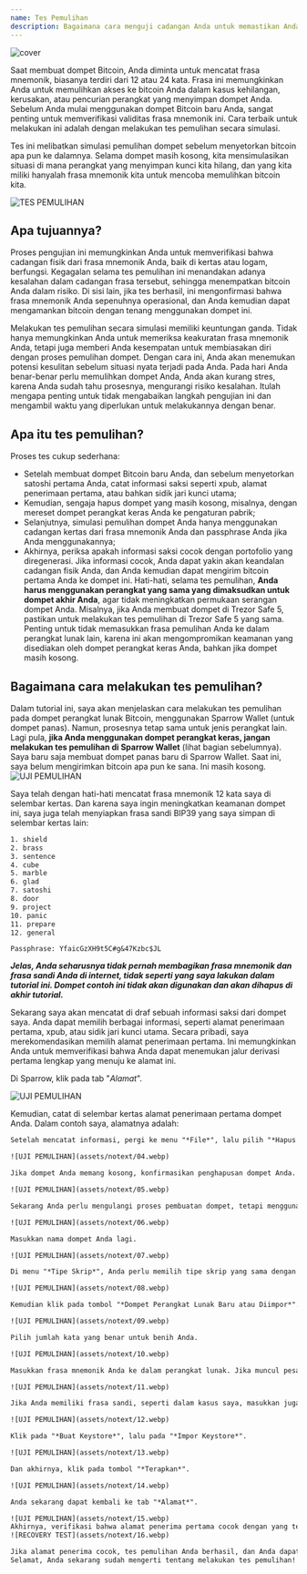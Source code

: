 ```yaml
---
name: Tes Pemulihan
description: Bagaimana cara menguji cadangan Anda untuk memastikan Anda tidak kehilangan bitcoin Anda?
---
```

![cover](assets/cover.webp)

Saat membuat dompet Bitcoin, Anda diminta untuk mencatat frasa mnemonik, biasanya terdiri dari 12 atau 24 kata. Frasa ini memungkinkan Anda untuk memulihkan akses ke bitcoin Anda dalam kasus kehilangan, kerusakan, atau pencurian perangkat yang menyimpan dompet Anda. Sebelum Anda mulai menggunakan dompet Bitcoin baru Anda, sangat penting untuk memverifikasi validitas frasa mnemonik ini. Cara terbaik untuk melakukan ini adalah dengan melakukan tes pemulihan secara simulasi.

Tes ini melibatkan simulasi pemulihan dompet sebelum menyetorkan bitcoin apa pun ke dalamnya. Selama dompet masih kosong, kita mensimulasikan situasi di mana perangkat yang menyimpan kunci kita hilang, dan yang kita miliki hanyalah frasa mnemonik kita untuk mencoba memulihkan bitcoin kita.

![TES PEMULIHAN](assets/notext/01.webp)

## Apa tujuannya?

Proses pengujian ini memungkinkan Anda untuk memverifikasi bahwa cadangan fisik dari frasa mnemonik Anda, baik di kertas atau logam, berfungsi. Kegagalan selama tes pemulihan ini menandakan adanya kesalahan dalam cadangan frasa tersebut, sehingga menempatkan bitcoin Anda dalam risiko. Di sisi lain, jika tes berhasil, ini mengonfirmasi bahwa frasa mnemonik Anda sepenuhnya operasional, dan Anda kemudian dapat mengamankan bitcoin dengan tenang menggunakan dompet ini.

Melakukan tes pemulihan secara simulasi memiliki keuntungan ganda. Tidak hanya memungkinkan Anda untuk memeriksa keakuratan frasa mnemonik Anda, tetapi juga memberi Anda kesempatan untuk membiasakan diri dengan proses pemulihan dompet. Dengan cara ini, Anda akan menemukan potensi kesulitan sebelum situasi nyata terjadi pada Anda. Pada hari Anda benar-benar perlu memulihkan dompet Anda, Anda akan kurang stres, karena Anda sudah tahu prosesnya, mengurangi risiko kesalahan. Itulah mengapa penting untuk tidak mengabaikan langkah pengujian ini dan mengambil waktu yang diperlukan untuk melakukannya dengan benar.

## Apa itu tes pemulihan?

Proses tes cukup sederhana:
- Setelah membuat dompet Bitcoin baru Anda, dan sebelum menyetorkan satoshi pertama Anda, catat informasi saksi seperti xpub, alamat penerimaan pertama, atau bahkan sidik jari kunci utama;
- Kemudian, sengaja hapus dompet yang masih kosong, misalnya, dengan mereset dompet perangkat keras Anda ke pengaturan pabrik;
- Selanjutnya, simulasi pemulihan dompet Anda hanya menggunakan cadangan kertas dari frasa mnemonik Anda dan passphrase Anda jika Anda menggunakannya;
- Akhirnya, periksa apakah informasi saksi cocok dengan portofolio yang diregenerasi. Jika informasi cocok, Anda dapat yakin akan keandalan cadangan fisik Anda, dan Anda kemudian dapat mengirim bitcoin pertama Anda ke dompet ini.
Hati-hati, selama tes pemulihan, **Anda harus menggunakan perangkat yang sama yang dimaksudkan untuk dompet akhir Anda**, agar tidak meningkatkan permukaan serangan dompet Anda. Misalnya, jika Anda membuat dompet di Trezor Safe 5, pastikan untuk melakukan tes pemulihan di Trezor Safe 5 yang sama. Penting untuk tidak memasukkan frasa pemulihan Anda ke dalam perangkat lunak lain, karena ini akan mengompromikan keamanan yang disediakan oleh dompet perangkat keras Anda, bahkan jika dompet masih kosong.

## Bagaimana cara melakukan tes pemulihan?

Dalam tutorial ini, saya akan menjelaskan cara melakukan tes pemulihan pada dompet perangkat lunak Bitcoin, menggunakan Sparrow Wallet (untuk dompet panas). Namun, prosesnya tetap sama untuk jenis perangkat lain. Lagi pula, **jika Anda menggunakan dompet perangkat keras, jangan melakukan tes pemulihan di Sparrow Wallet** (lihat bagian sebelumnya).
Saya baru saja membuat dompet panas baru di Sparrow Wallet. Saat ini, saya belum mengirimkan bitcoin apa pun ke sana. Ini masih kosong.
![UJI PEMULIHAN](assets/notext/02.webp)

Saya telah dengan hati-hati mencatat frasa mnemonik 12 kata saya di selembar kertas. Dan karena saya ingin meningkatkan keamanan dompet ini, saya juga telah menyiapkan frasa sandi BIP39 yang saya simpan di selembar kertas lain:

```txt
1. shield
2. brass
3. sentence
4. cube
5. marble
6. glad
7. satoshi
8. door
9. project
10. panic
11. prepare
12. general
```

```text
Passphrase: YfaicGzXH9t5C#g&47Kzbc$JL
```

***Jelas, Anda seharusnya tidak pernah membagikan frasa mnemonik dan frasa sandi Anda di internet, tidak seperti yang saya lakukan dalam tutorial ini. Dompet contoh ini tidak akan digunakan dan akan dihapus di akhir tutorial.***

Sekarang saya akan mencatat di draf sebuah informasi saksi dari dompet saya. Anda dapat memilih berbagai informasi, seperti alamat penerimaan pertama, xpub, atau sidik jari kunci utama. Secara pribadi, saya merekomendasikan memilih alamat penerimaan pertama. Ini memungkinkan Anda untuk memverifikasi bahwa Anda dapat menemukan jalur derivasi pertama lengkap yang menuju ke alamat ini.

Di Sparrow, klik pada tab "*Alamat*".

![UJI PEMULIHAN](assets/notext/03.webp)

Kemudian, catat di selembar kertas alamat penerimaan pertama dompet Anda. Dalam contoh saya, alamatnya adalah:

```txt
Setelah mencatat informasi, pergi ke menu "*File*", lalu pilih "*Hapus Dompet*". Saya ingatkan sekali lagi bahwa dompet Bitcoin Anda harus kosong sebelum melanjutkan dengan operasi ini.

![UJI PEMULIHAN](assets/notext/04.webp)

Jika dompet Anda memang kosong, konfirmasikan penghapusan dompet Anda.

![UJI PEMULIHAN](assets/notext/05.webp)

Sekarang Anda perlu mengulangi proses pembuatan dompet, tetapi menggunakan cadangan kertas kami. Klik pada menu "*File*" dan kemudian pada "*Dompet Baru*".

![UJI PEMULIHAN](assets/notext/06.webp)

Masukkan nama dompet Anda lagi.

![UJI PEMULIHAN](assets/notext/07.webp)

Di menu "*Tipe Skrip*", Anda perlu memilih tipe skrip yang sama dengan dompet yang sebelumnya Anda hapus.

![UJI PEMULIHAN](assets/notext/08.webp)

Kemudian klik pada tombol "*Dompet Perangkat Lunak Baru atau Diimpor*".

![UJI PEMULIHAN](assets/notext/09.webp)

Pilih jumlah kata yang benar untuk benih Anda.

![UJI PEMULIHAN](assets/notext/10.webp)

Masukkan frasa mnemonik Anda ke dalam perangkat lunak. Jika muncul pesan "*Checksum Tidak Valid*", ini menunjukkan bahwa cadangan frasa mnemonik Anda salah. Anda kemudian harus memulai pembuatan dompet Anda dari awal, karena tes pemulihan Anda telah gagal.

![UJI PEMULIHAN](assets/notext/11.webp)

Jika Anda memiliki frasa sandi, seperti dalam kasus saya, masukkan juga.

![UJI PEMULIHAN](assets/notext/12.webp)

Klik pada "*Buat Keystore*", lalu pada "*Impor Keystore*".

![UJI PEMULIHAN](assets/notext/13.webp)

Dan akhirnya, klik pada tombol "*Terapkan*".

![UJI PEMULIHAN](assets/notext/14.webp)

Anda sekarang dapat kembali ke tab "*Alamat*".

![UJI PEMULIHAN](assets/notext/15.webp)
Akhirnya, verifikasi bahwa alamat penerima pertama cocok dengan yang telah Anda catat sebagai saksi pada draf Anda.
![RECOVERY TEST](assets/notext/16.webp)

Jika alamat penerima cocok, tes pemulihan Anda berhasil, dan Anda dapat menggunakan dompet Bitcoin baru Anda. Jika tidak cocok, ini mungkin menunjukkan kesalahan dalam pemilihan jenis skrip, yang membuat jalur derivasi tidak benar, atau masalah dengan cadangan frasa mnemonik atau passphrase Anda. Dalam kedua kasus, saya sangat menyarankan untuk memulai dari awal dan membuat dompet Bitcoin baru dari awal untuk menghindari risiko apa pun. Kali ini, pastikan untuk mencatat frasa mnemonik tanpa kesalahan.
Selamat, Anda sekarang sudah mengerti tentang melakukan tes pemulihan! Saya menyarankan Anda untuk menggeneralisasi proses ini untuk pembuatan semua dompet Bitcoin Anda. Jika Anda merasa tutorial ini bermanfaat, saya akan sangat menghargai jika Anda bisa meninggalkan jempol ke atas di bawah ini. Jangan ragu untuk membagikan artikel ini di jaringan sosial Anda. Terima kasih banyak!
